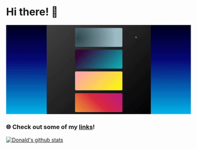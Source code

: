 # Hi there! 👋

 <!-- <img width="1000vw" height="auto" src="https://github.com/Donald-K-Lee/Donald-K-Lee/blob/master/coverimage.jpeg"> -->
   <img width="1000vw" height="auto" src="https://github.com/Donald-K-Lee/Donald-K-Lee/blob/master/Intro.gif">
   <h3>🌐 Check out some of my <a href="https://donald-k-lee.github.io/Links.html">links</a>!</h3>
   
[![Donald's github stats](https://github-readme-stats.vercel.app/api?username=Donald-K-Lee)](https://github.com/anuraghazra/github-readme-stats)
